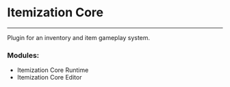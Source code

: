 # Itemization Core

<hr>

Plugin for an inventory and item gameplay system.

### Modules:
- Itemization Core Runtime
- Itemization Core Editor
